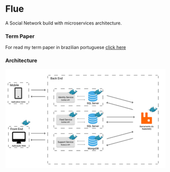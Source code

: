 # Flue 
A Social Network build with microservices architecture.

### Term Paper
For read my term paper in brazilian portuguese [click here](https://github.com/fcrcardozo/Flue/blob/master/docs/TCC.pdf)

### Architecture 
![Architecture](https://github.com/fcrcardozo/Flue/blob/master/docs/Arquitetura.png)
